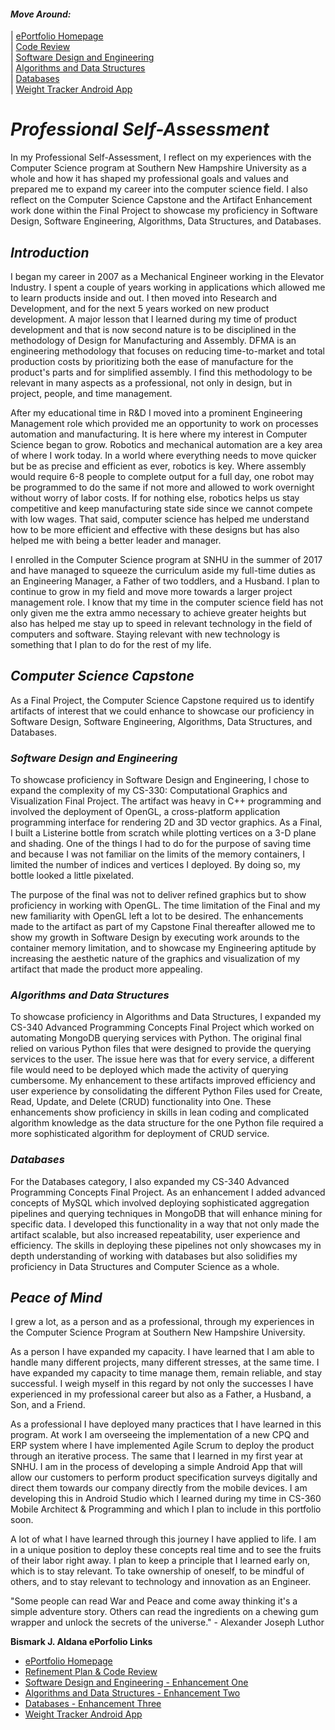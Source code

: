 #### _Move Around:_
| [ePortfolio Homepage](https://bizofsteel.github.io)<br>
| [Code Review](https://bizofsteel.github.io/Code_Review.html)<br>
| [Software Design and Engineering](https://bizofsteel.github.io/Software_Design_and_Engineering.html)<br> 
| [Algorithms and Data Structures](https://bizofsteel.github.io/Algorithms_and_Data_Structure.html)<br>
| [Databases](https://bizofsteel.github.io/Databases.html)<br>
| [Weight Tracker Android App](https://bizofsteel.github.io/DroidWeightApp.html)<br>


# _Professional Self-Assessment_

In my Professional Self-Assessment, I reflect on my experiences with the Computer Science program at Southern New Hampshire University as a whole and how it has shaped my professional goals and values and prepared me to expand my career into the computer science field. I also reflect on the Computer Science Capstone and the Artifact Enhancement work done within the Final Project to showcase my proficiency in Software Design, Software Engineering, Algorithms, Data Structures, and Databases.  

## _Introduction_

I began my career in 2007 as a Mechanical Engineer working in the Elevator Industry.   I spent a couple of years working in applications which allowed me to learn products inside and out.   I then moved into Research and Development, and for the next 5 years worked on new product development.  A major lesson that I learned during my time of product development and that is now second nature is to be disciplined in the methodology of Design for Manufacturing and Assembly.  DFMA is an engineering methodology that focuses on reducing time-to-market and total production costs by prioritizing both the ease of manufacture for the product's parts and for simplified assembly.  I find this methodology to be relevant in many aspects as a professional, not only in design, but in project, people, and time management. 

After my educational time in R&D I moved into a prominent Engineering Management role which provided me an opportunity to work on processes automation and manufacturing.   It is here where my interest in Computer Science began to grow.  Robotics and mechanical automation are a key area of where I work today.  In a world where everything needs to move quicker but be as precise and efficient as ever, robotics is key. Where assembly would require 6-8 people to complete output for a full day, one robot may be programmed to do the same if not more and allowed to work overnight without worry of labor costs.  If for nothing else, robotics helps us stay competitive and keep manufacturing state side since we cannot compete with low wages.  That said, computer science has helped me understand how to be more efficient and effective with these designs but has also helped me with being a better leader and manager.

I enrolled in the Computer Science program at SNHU in the summer of 2017 and have managed to squeeze the curriculum aside my full-time duties as an Engineering Manager, a Father of two toddlers, and a Husband.  I plan to continue to grow in my field and move more towards a larger project management role.   I know that my time in the computer science field has not only given me the extra ammo necessary to achieve greater heights but also has helped me stay up to speed in relevant technology in the field of computers and software.   Staying relevant with new technology is something that I plan to do for the rest of my life.
## _Computer Science Capstone_

As a Final Project, the Computer Science Capstone required us to identify artifacts of interest that we could enhance to showcase our proficiency in Software Design, Software Engineering, Algorithms, Data Structures, and Databases.  

### _Software Design and Engineering_

To showcase proficiency in Software Design and Engineering, I chose to expand the complexity of my CS-330: Computational Graphics and Visualization Final Project.  The artifact was heavy in C++ programming and involved the deployment of OpenGL, a cross-platform application programming interface for rendering 2D and 3D vector graphics.   As a Final, I built a Listerine bottle from scratch while plotting vertices on a 3-D plane and shading. One of the things I had to do for the purpose of saving time and because I was not familiar on the limits of the memory containers, I limited the number of indices and vertices I deployed.  By doing so, my bottle looked a little pixelated.  

The purpose of the final was not to deliver refined graphics but to show proficiency in working with OpenGL.   The time limitation of the Final and my new familiarity with OpenGL left a lot to be desired.   The enhancements made to the artifact as part of my Capstone Final thereafter allowed me to show my growth in Software Design by executing work arounds to the container memory limitation, and to showcase my Engineering aptitude by increasing the aesthetic nature of the graphics and visualization of my artifact that made the product more appealing.

### _Algorithms and Data Structures_

To showcase proficiency in Algorithms and Data Structures, I expanded my CS-340 Advanced
Programming Concepts Final Project which worked on automating MongoDB querying services with Python.  The original final relied on various Python files that were designed to provide the querying services to the user.   The issue here was that for every service, a different file would need to be deployed which made the activity of querying cumbersome.  My enhancement to these artifacts improved efficiency and user experience by consolidating the different Python Files used for Create, Read, Update, and Delete (CRUD) functionality into One.  These enhancements show proficiency in skills in lean coding and complicated algorithm knowledge as the data structure for the one Python file required a more sophisticated algorithm for deployment of CRUD service.

### _Databases_

For the Databases category, I also expanded my CS-340 Advanced Programming Concepts Final Project.  As an enhancement I added advanced concepts of MySQL which involved deploying sophisticated aggregation pipelines and querying techniques in MongoDB that will enhance mining for specific data.  I developed this functionality in a way that not only made the artifact scalable, but also increased repeatability, user experience and efficiency.  The skills in deploying these pipelines not only showcases my in depth understanding of working with databases but also solidifies my proficiency in Data Structures and Computer Science as a whole.  

## _Peace of Mind_

I grew a lot, as a person and as a professional, through my experiences in the Computer Science Program at Southern New Hampshire University.   

As a person I have expanded my capacity.   I have learned that I am able to handle many different projects, many different stresses, at the same time.  I have expanded my capacity to time manage them, remain reliable, and stay successful.  I weigh myself in this regard by not only the successes I have experienced in my professional career but also as a Father, a Husband, a Son, and a Friend.  

As a professional I have deployed many practices that I have learned in this program.  At work I am overseeing the implementation of a new CPQ and ERP system where I have implemented Agile Scrum to deploy the product through an iterative process.  The same that I learned in my first year at SNHU.   I am in the process of developing a simple Android App that will allow our customers to perform product specification surveys digitally and direct them towards our company directly from the mobile devices.  I am developing this in Android Studio which I learned during my time in CS-360 Mobile Architect & Programming and which I plan to include in this portfolio soon.

A lot of what I have learned through this journey I have applied to life.  I am in a unique position to deploy these concepts real time and to see the fruits of their labor right away.   I plan to keep a principle that I learned early on, which is to stay relevant.  To take ownership of oneself, to be mindful of others, and to stay relevant to technology and innovation as an Engineer.  

"Some people can read War and Peace and come away thinking it's a simple adventure story. Others can read the ingredients on a chewing gum wrapper and unlock the secrets of the universe." - Alexander Joseph Luthor


**Bismark J. Aldana ePorfolio Links**<br>
* [ePortfolio Homepage](https://bizofsteel.github.io)<br>
* [Refinement Plan & Code Review](https://bizofsteel.github.io/Code_Review.html)<br>
* [Software Design and Engineering - Enhancement One](https://bizofsteel.github.io/Software_Design_and_Engineering.html)<br>
* [Algorithms and Data Structures - Enhancement Two](https://bizofsteel.github.io/Algorithms_and_Data_Structure.html)<br>
* [Databases - Enhancement Three](https://bizofsteel.github.io/Databases.html)<br>
* [Weight Tracker Android App](https://bizofsteel.github.io/DroidWeightApp.html)<br>

